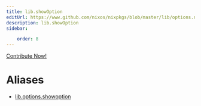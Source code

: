 ```yaml
---
title: lib.showOption
editUrl: https://www.github.com/nixos/nixpkgs/blob/master/lib/options.nix#L426C16
description: lib.showOption
sidebar:

    order: 8
---
```


<a href="https://www.github.com/nixos/nixpkgs/blob/master/lib/options.nix#L426C16">Contribute Now!</a>


# Aliases

- [lib.options.showoption](/nix-doc-comments/reference/lib/options/lib-options-showoption)


